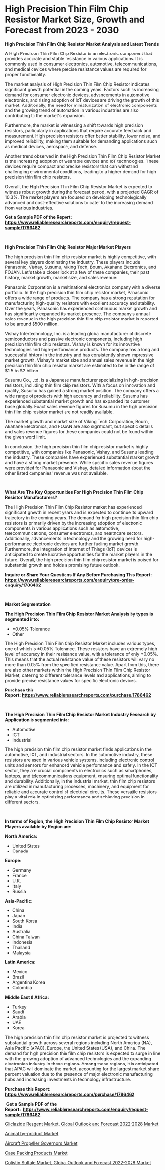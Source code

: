 <p><h1>High Precision Thin Film Chip Resistor Market Size, Growth and Forecast from 2023 - 2030</h1></p><p><strong>High Precision Thin Film Chip Resistor Market Analysis and Latest Trends</strong></p>
<p><p>A High Precision Thin Film Chip Resistor is an electronic component that provides accurate and stable resistance in various applications. It is commonly used in consumer electronics, automotive, telecommunications, and medical devices where precise resistance values are required for proper functionality.</p><p>The market analysis of High Precision Thin Film Chip Resistor indicates significant growth potential in the coming years. Factors such as increasing demand for consumer electronic devices, advancements in automotive electronics, and rising adoption of IoT devices are driving the growth of this market. Additionally, the need for miniaturization of electronic components and the growing trend of automation in various industries are also contributing to the market's expansion.</p><p>Furthermore, the market is witnessing a shift towards high precision resistors, particularly in applications that require accurate feedback and measurement. High precision resistors offer better stability, lower noise, and improved reliability, making them suitable for demanding applications such as medical devices, aerospace, and defense.</p><p>Another trend observed in the High Precision Thin Film Chip Resistor Market is the increasing adoption of wearable devices and IoT technologies. These devices require compact and precise resistors that can withstand challenging environmental conditions, leading to a higher demand for high precision thin film chip resistors.</p><p>Overall, the High Precision Thin Film Chip Resistor Market is expected to witness robust growth during the forecast period, with a projected CAGR of 10.3%. The market players are focused on developing technologically advanced and cost-effective solutions to cater to the increasing demand from various industries.</p></p>
<p><strong>Get a Sample PDF of the Report:&nbsp; <a href="https://www.reliableresearchreports.com/enquiry/request-sample/1786462">https://www.reliableresearchreports.com/enquiry/request-sample/1786462</a></strong></p>
<p>&nbsp;</p>
<p><strong>High Precision Thin Film Chip Resistor Major Market Players</strong></p>
<p><p>The high precision thin film chip resistor market is highly competitive, with several key players dominating the industry. These players include Panasonic, Vishay, Susumu, Viking Tech, Bourn, Akahane Electronics, and FOJAN. Let's take a closer look at a few of these companies, their past history, market growth, market size, and sales revenue:</p><p>Panasonic Corporation is a multinational electronics company with a diverse portfolio. In the high precision thin film chip resistor market, Panasonic offers a wide range of products. The company has a strong reputation for manufacturing high-quality resistors with excellent accuracy and stability. Over the years, Panasonic has experienced continuous market growth and has significantly expanded its market presence. The company's annual sales revenue in the high precision thin film chip resistor market is reported to be around $500 million.</p><p>Vishay Intertechnology, Inc. is a leading global manufacturer of discrete semiconductors and passive electronic components, including high precision thin film chip resistors. Vishay is known for its innovative technologies and high-performance products. The company has a long and successful history in the industry and has consistently shown impressive market growth. Vishay's market size and annual sales revenue in the high precision thin film chip resistor market are estimated to be in the range of $1.5 to $2 billion.</p><p>Susumu Co., Ltd. is a Japanese manufacturer specializing in high-precision resistors, including thin film chip resistors. With a focus on innovation and quality, Susumu has gained a strong market position. The company offers a wide range of products with high accuracy and reliability. Susumu has experienced substantial market growth and has expanded its customer base globally. Exact sales revenue figures for Susumu in the high precision thin film chip resistor market are not readily available.</p><p>The market growth and market size of Viking Tech Corporation, Bourn, Akahane Electronics, and FOJAN are also significant, but specific details and sales revenue figures for these companies could not be found within the given word limit.</p><p>In conclusion, the high precision thin film chip resistor market is highly competitive, with companies like Panasonic, Vishay, and Susumu leading the industry. These companies have experienced substantial market growth and have a strong market presence. While specific sales revenue figures were provided for Panasonic and Vishay, detailed information about the other listed companies' revenue was not available.</p></p>
<p>&nbsp;</p>
<p><strong>What Are The Key Opportunities For High Precision Thin Film Chip Resistor Manufacturers?</strong></p>
<p><p>The High Precision Thin Film Chip Resistor market has experienced significant growth in recent years and is expected to continue its upward trajectory in the coming years. The demand for high precision thin film chip resistors is primarily driven by the increasing adoption of electronic components in various applications such as automotive, telecommunications, consumer electronics, and healthcare sectors. Additionally, advancements in technology and the growing need for high-performance electronic devices are further fueling market growth. Furthermore, the integration of Internet of Things (IoT) devices is anticipated to create lucrative opportunities for the market players in the future. Overall, the high precision thin film chip resistor market is poised for substantial growth and holds a promising future outlook.</p></p>
<p><strong>Inquire or Share Your Questions If Any Before Purchasing This Report: <a href="https://www.reliableresearchreports.com/enquiry/pre-order-enquiry/1786462">https://www.reliableresearchreports.com/enquiry/pre-order-enquiry/1786462</a></strong></p>
<p>&nbsp;</p>
<p><strong>Market Segmentation</strong></p>
<p><strong>The High Precision Thin Film Chip Resistor Market Analysis by types is segmented into:</strong></p>
<p><ul><li>±0.05% Tolerance</li><li>Other</li></ul></p>
<p><p>The High Precision Thin Film Chip Resistor Market includes various types, one of which is ±0.05% Tolerance. These resistors have an extremely high level of accuracy in their resistance value, with a tolerance of only ±0.05%. This means that the actual resistance value of these resistors will vary no more than 0.05% from the specified resistance value. Apart from this, there are also other markets within the High Precision Thin Film Chip Resistor Market, catering to different tolerance levels and applications, aiming to provide precise resistance values for specific electronic devices.</p></p>
<p><strong>Purchase this Report:&nbsp;<a href="https://www.reliableresearchreports.com/purchase/1786462">https://www.reliableresearchreports.com/purchase/1786462</a></strong></p>
<p>&nbsp;</p>
<p><strong>The High Precision Thin Film Chip Resistor Market Industry Research by Application is segmented into:</strong></p>
<p><ul><li>Automotive</li><li>ICT</li><li>Industrial</li></ul></p>
<p><p>The high precision thin film chip resistor market finds applications in the automotive, ICT, and industrial sectors. In the automotive industry, these resistors are used in various vehicle systems, including electronic control units and sensors for enhanced vehicle performance and safety. In the ICT sector, they are crucial components in electronics such as smartphones, laptops, and telecommunications equipment, ensuring optimal functionality and durability. Additionally, in the industrial market, thin film chip resistors are utilized in manufacturing processes, machinery, and equipment for reliable and accurate control of electrical circuits. These versatile resistors play a vital role in optimizing performance and achieving precision in different sectors.</p></p>
<p>&nbsp;</p>
<p><strong>In terms of Region, the High Precision Thin Film Chip Resistor Market Players available by Region are:</strong></p>
<p>
    <p> <strong> North America: </strong>
        <ul>
            <li>United States</li>
            <li>Canada</li>
        </ul>
        </p> 
    <p> <strong> Europe: </strong>
        <ul>
            <li>Germany</li>
            <li>France</li>
            <li>U.K.</li>
            <li>Italy</li>
            <li>Russia</li>
        </ul>
        </p> 
    <p> <strong> Asia-Pacific: </strong>
        <ul>
            <li>China</li>
            <li>Japan</li>
            <li>South Korea</li>
            <li>India</li>
            <li>Australia</li>
            <li>China Taiwan</li>
            <li>Indonesia</li>
            <li>Thailand</li>
            <li>Malaysia</li>
        </ul>
        </p> 
    <p> <strong> Latin America: </strong>
        <ul>
            <li>Mexico</li>
            <li>Brazil</li>
            <li>Argentina Korea</li>
            <li>Colombia</li>
        </ul>
        </p> 
    <p> <strong> Middle East & Africa: </strong>
        <ul>
            <li>Turkey</li>
            <li>Saudi</li>
            <li>Arabia</li>
            <li>UAE</li>
            <li>Korea</li>
        </ul>
    </p>
    </p>
<p><p>The high precision thin film chip resistor market is projected to witness substantial growth across several regions including North America (NA), Asia Pacific (APAC), Europe, the United States (USA), and China. The demand for high precision thin film chip resistors is expected to surge in line with the growing adoption of advanced technologies and the expanding electronics industry in these regions. Among these regions, it is anticipated that APAC will dominate the market, accounting for the largest market share percent valuation due to the presence of major electronic manufacturing hubs and increasing investments in technology infrastructure.</p></p>
<p><strong>Purchase this Report: <a href="https://www.reliableresearchreports.com/purchase/1786462">https://www.reliableresearchreports.com/purchase/1786462</a></strong></p>
<p>&nbsp;<strong>Get a Sample PDF of the Report:&nbsp;&nbsp;<a href="https://www.reliableresearchreports.com/enquiry/request-sample/1786462">https://www.reliableresearchreports.com/enquiry/request-sample/1786462</a></strong></p>
<p><strong></strong></p>
<p><p><a href="https://medium.com/@geneeffertz/gliclazide-reagent-market-global-outlook-and-forecast-2022-2028-market-the-key-to-successful-ea8bef763fe2">Gliclazide Reagent Market, Global Outlook and Forecast 2022-2028 Market</a></p><p><a href="https://www.linkedin.com/pulse/animal-by-product-market-size-growth-forecast-from-2023/">Animal by-product Market</a></p><p><a href="https://www.linkedin.com/pulse/aircraft-propeller-governors-market-research-report/">Aircraft Propeller Governors Market</a></p><p><a href="https://www.linkedin.com/pulse/decoding-case-packing-products-market-deep-dive-latest/">Case Packing Products Market</a></p><p><a href="https://medium.com/@tiannathiel2023/colistin-sulfate-market-global-outlook-and-forecast-2022-2028-market-insights-into-market-cagr-2853cdc5770a">Colistin Sulfate Market, Global Outlook and Forecast 2022-2028 Market</a></p></p>